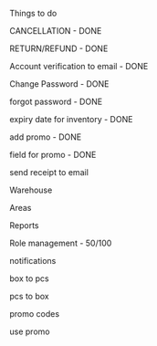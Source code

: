 Things to do

CANCELLATION - DONE

RETURN/REFUND - DONE

Account verification to email - DONE

Change Password - DONE

forgot password - DONE

expiry date for inventory - DONE

add promo - DONE

field for promo - DONE

send receipt to email

Warehouse

Areas

Reports

Role management - 50/100

notifications

box to pcs

pcs to box

promo codes

use promo
